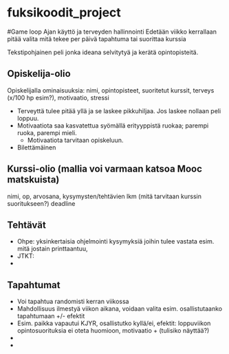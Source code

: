 # fuksikoodit_project

#Game loop
Ajan käyttö ja terveyden hallinnointi
Edetään viikko kerrallaan
pitää valita mitä tekee per päivä
tapahtuma tai suorittaa kurssia


Tekstipohjainen peli jonka ideana selvitytyä ja kerätä opintopisteitä.
## Opiskelija-olio
Opiskelijalla ominaisuuksia: nimi, opintopisteet, suoritetut kurssit, terveys (x/100 hp esim?), motivaatio, stressi
* Terveyttä tulee pitää yllä ja se laskee pikkuhiljaa. Jos laskee nollaan peli loppuu.
* Motivaatiota saa kasvatettua syömällä erityyppistä ruokaa; parempi ruoka, parempi mieli.
  * Motivaatiota tarvitaan opiskeluun.
* Bilettämäinen

## Kurssi-olio (mallia voi varmaan katsoa Mooc matskuista)
nimi, op, arvosana, kysymysten/tehtävien lkm (mitä tarvitaan kurssin suoritukseen?)
deadline

## Tehtävät
* Ohpe: yksinkertaisia ohjelmointi kysymyksiä joihin tulee vastata esim. mitä jostain printtaantuu,
* JTKT: 
* 

## Tapahtumat
* Voi tapahtua randomisti kerran viikossa
* Mahdollisuus ilmestyä viikon aikana, voidaan valita esim. osallistutaanko tapahtumaan +/- efektit
*  Esim. paikka vapautui KJYR, osallistutko kyllä/ei, efektit: loppuviikon opintosuorituksia ei oteta huomioon, motivaatio + (tulisiko näyttää?)
*  
* 
